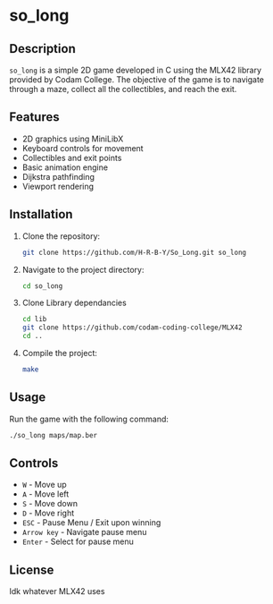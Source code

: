 
# so_long

## Description
`so_long` is a simple 2D game developed in C using the MLX42 library provided by Codam College. The objective of the game is to navigate through a maze, collect all the collectibles, and reach the exit.

## Features
- 2D graphics using MiniLibX
- Keyboard controls for movement
- Collectibles and exit points
- Basic animation engine
- Dijkstra pathfinding
- Viewport rendering

## Installation
1. Clone the repository:
	```sh
	git clone https://github.com/H-R-B-Y/So_Long.git so_long
	```
2. Navigate to the project directory:
	```sh
	cd so_long
	```
3. Clone Library dependancies
	```sh
	cd lib
	git clone https://github.com/codam-coding-college/MLX42
	cd ..
	```
4. Compile the project:
	```sh
	make
	```

## Usage
Run the game with the following command:
```sh
./so_long maps/map.ber
```

## Controls
- `W` - Move up
- `A` - Move left
- `S` - Move down
- `D` - Move right
- `ESC` - Pause Menu / Exit upon winning
- `Arrow key` - Navigate pause menu
- `Enter` - Select for pause menu

## License
Idk whatever MLX42 uses


